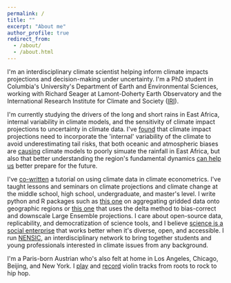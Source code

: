 ```yaml
---
permalink: /
title: ""
excerpt: "About me"
author_profile: true
redirect_from: 
  - /about/
  - /about.html
---
```


I'm an interdisciplinary climate scientist helping inform climate impacts projections and decision-making under uncertainty. I'm a PhD student in Columbia's University's Department of Earth and Environmental Sciences, working with Richard Seager at Lamont-Doherty Earth Observatory and the International Research Institute for Climate and Society ([IRI](iri.columbia.edu)). 

I'm currently studying the drivers of the long and short rains in East Africa, internal variability in climate models, and the sensitivity of climate impact projections to uncertainty in climate data. I've [found](https://www.pnas.org/doi/abs/10.1073/pnas.2208095119) that climate impact projections need to incorporate the 'internal' variability of the climate to avoid underestimating tail risks, that both oceanic and atmospheric biases are [causing](https://link.springer.com/article/10.1007/s00382-022-06622-5) climate models to poorly simuate the rainfall in East Africa, but also that better understanding the region's fundamental dynamics [can help us](https://journals.ametsoc.org/view/journals/clim/aop/JCLI-D-23-0126.1/JCLI-D-23-0126.1.xml) better prepare for the future. 

I've [co-written](https://climateestimate.net/content/getting-started.html) a tutorial on using climate data in climate econometrics. I've taught lessons and seminars on climate projections and climate change at the middle school, high school, undergraduate, and master's level. I write python and R packages such as [this one](https://github.com/ks905383/xagg) on aggregating gridded data onto geographic regions or [this one](https://github.com/ks905383/quantproj) that uses the delta method to bias-correct and downscale Large Ensemble projections. I care about open-source data, replicability, and democratization of science tools, and I believe [science is a social enterprise](https://news.harvard.edu/gazette/story/2019/10/in-why-trust-science-naomi-oreskes-explains-why-the-process-of-proof-is-worth-trusting/) that works better when it's diverse, open, and accessible. I run [NENSIC](nensic.org), an interdisciplinary network to bring together students and young professionals interested in climate issues from any background. 

I'm a Paris-born Austrian who's also felt at home in Los Angeles, Chicago, Beijing, and New York. I [play](https://www.instagram.com/p/Bi-4AVCgX_J/?utm_source=ig_web_copy_link&igshid=MzRlODBiNWFlZA==) and [record](https://open.spotify.com/playlist/5SlQZFaXKp20BLHEvn1yp6?si=bee6e9b904e64e27) violin tracks from roots to rock to hip hop. 